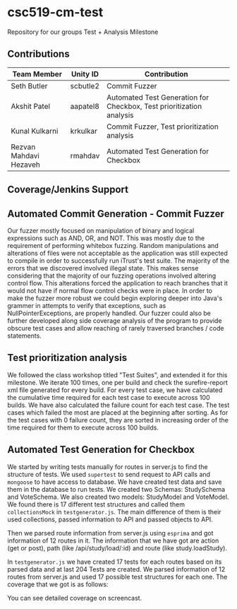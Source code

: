 # csc519-cm-test

Repository for our groups Test + Analysis Milestone

## Contributions

| Team Member   | Unity ID | Contribution   
| ------------- | ----------- | ------------ 
| Seth Butler      | scbutle2 |   Commit Fuzzer      
| Akshit Patel     | aapatel8 |   Automated Test Generation for Checkbox, Test prioritization analysis
| Kunal Kulkarni | krkulkar |    Commit Fuzzer, Test prioritization analysis
| Rezvan Mahdavi Hezaveh  |  rmahdav |   Automated Test Generation for Checkbox

## Coverage/Jenkins Support

## Automated Commit Generation - Commit Fuzzer
Our fuzzer mostly focused on manipulation of binary and logical expressions such as AND, OR, and NOT. This was mostly due to the requirement of performing whitebox fuzzing. Random manipulations and alterations of files were not acceptable as the application was still expected to compile in order to successfully run iTrust's test suite. The majority of the errors that we discovered involved illegal state. This makes sense considering that the majority of our fuzzing operations involved altering control flow. This alterations forced the application to reach branches that it would not have if normal flow control checks were in place. In order to make the fuzzer more robust we could begin exploring deeper into Java's grammer in attempts to verify that exceptions, such as NullPointerExceptions, are properly handled. Our fuzzer could also be further developed along side coverage analysis of the program to provide obscure test cases and allow reaching of rarely traversed branches / code statements.

## Test prioritization analysis
We followed the class workshop titled "Test Suites", and extended it for this milestone. We iterate 100 times, one per build and check the surefire-report xml file generated for every build. For every test case, we have calculated the cumulative time required for each test case to execute across 100 builds. We have also calculated the failure count for each test case. The test cases which failed the most are placed at the beginning after sorting. As for the test cases with 0 failure count, they are sorted in increasing order of the time required for them to execute across 100 builds. 

## Automated Test Generation for Checkbox

We started by writing tests manually for routes in server.js to find the structure of tests. We used `supertest` to send request to API calls and `mongoose` to have access to database. We have created test data and save them in the database to run tests. We created two Schemas: StudySchema and VoteSchema. We also created two models: StudyModel and VoteModel. We found there is 17 different test structures and called them `collectionsMock` in `testgenerator.js`. The main difference of them is their used collections, passed information to API and passed objects to API.

Then we parsed route information from server.js using `esprima` and got information of 12 routes in it. The information that we have got are action (get or post), path (like /api/study/load/:id) and route (like study.loadStudy).

In `testgenerator.js` we have created 17 tests for each routes based on its parsed data and at last 204 Tests are created. We parsed information of 12 routes from server.js and used 17 possible test structures for each one. The coverage that we got is as follows:

You can see detailed coverage on screencast.

